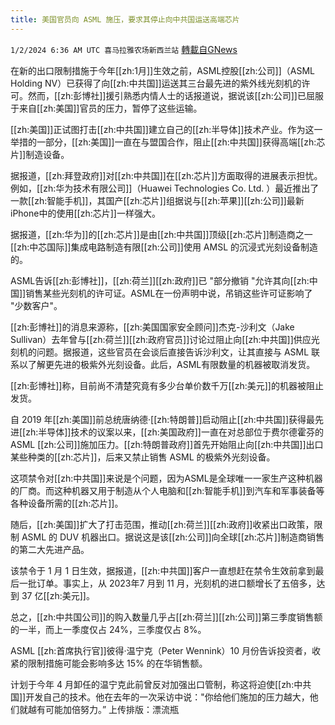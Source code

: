 ```yaml
---
title: 美国官员向 ASML 施压，要求其停止向中共国运送高端芯片
---
```

`1/2/2024 6:36 AM UTC 喜马拉雅农场新西兰站` [轉載自GNews](https://gnews.org/articles/2174687)

在新的出口限制措施于今年[[zh:1月]]生效之前，ASML控股[[zh:公司]]（ASML Holding NV）已获得了向[[zh:中共国]]运送其三台最先进的紫外线光刻机的许可。然而，[[zh:彭博社]]援引熟悉内情人士的话报道说，据说该[[zh:公司]]已屈服于来自[[zh:美国]]官员的压力，暂停了这些运输。

[[zh:美国]]正试图打击[[zh:中共国]]建立自己的[[zh:半导体]]技术产业。作为这一举措的一部分，[[zh:美国]]一直在与盟国合作，阻止[[zh:中共国]]获得高端[[zh:芯片]]制造设备。

据报道，[[zh:拜登政府]]对[[zh:中共国]]在[[zh:芯片]]方面取得的进展表示担忧。例如，[[zh:华为技术有限公司]]（Huawei Technologies Co. Ltd. ）最近推出了一款[[zh:智能手机]]，其国产[[zh:芯片]]组据说与[[zh:苹果]][[zh:公司]]最新iPhone中的使用[[zh:芯片]]一样强大。

据报道，[[zh:华为]]的[[zh:芯片]]是由[[zh:中共国]]顶级[[zh:芯片]]制造商之一[[zh:中芯国际]]集成电路制造有限[[zh:公司]]使用 AMSL 的沉浸式光刻设备制造的。

ASML告诉[[zh:彭博社]]，[[zh:荷兰]][[zh:政府]]已 "部分撤销 "允许其向[[zh:中国]]销售某些光刻机的许可证。ASML在一份声明中说，吊销这些许可证影响了 "少数客户"。

[[zh:彭博社]]的消息来源称，[[zh:美国国家安全顾问]]杰克\-沙利文（Jake Sullivan）去年曾与[[zh:荷兰]][[zh:政府官员]]讨论过阻止向[[zh:中共国]]供应光刻机的问题。据报道，这些官员在会谈后直接告诉沙利文，让其直接与 ASML 联系以了解更先进的极紫外光刻设备。此后，ASML有限数量的机器被取消发货。

[[zh:彭博社]]称，目前尚不清楚究竟有多少台单价数千万[[zh:美元]]的机器被阻止发货。

自 2019 年[[zh:美国]]前总统唐纳德·[[zh:特朗普]]启动阻止[[zh:中共国]]获得最先进[[zh:半导体]]技术的议案以来，[[zh:美国政府]]一直在对总部位于费尔德霍芬的 ASML [[zh:公司]]施加压力。[[zh:特朗普政府]]首先开始阻止向[[zh:中共国]]出口某些种类的[[zh:芯片]]，后来又禁止销售 ASML 的极紫外光刻设备。

这项禁令对[[zh:中共国]]来说是个问题，因为ASML是全球唯一一家生产这种机器的厂商。而这种机器又用于制造从个人电脑和[[zh:智能手机]]到汽车和军事装备等各种设备所需的[[zh:芯片]]。

随后，[[zh:美国]]扩大了打击范围，推动[[zh:荷兰]][[zh:政府]]收紧出口政策，限制 ASML 的 DUV 机器出口。据说这是该[[zh:公司]]向全球[[zh:芯片]]制造商销售的第二大先进产品。

该禁令于 1 月 1 日生效，据报道，[[zh:中共国]]客户一直想赶在禁令生效前拿到最后一批订单。事实上，从 2023年7 月到 11 月，光刻机的进口额增长了五倍多，达到 37 亿[[zh:美元]]。

总之，[[zh:中共国公司]]的购入数量几乎占[[zh:荷兰]][[zh:公司]]第三季度销售额的一半，而上一季度仅占 24%，三季度仅占 8%。

ASML [[zh:首席执行官]]彼得·温宁克（Peter Wennink）10 月份告诉投资者，收紧的限制措施可能会影响多达 15% 的在华销售额。

计划于今年 4 月卸任的温宁克此前曾反对加强出口管制，称这将迫使[[zh:中共国]]开发自己的技术。他在去年的一次采访中说："你给他们施加的压力越大，他们就越有可能加倍努力。”
上传排版：漂流瓶

